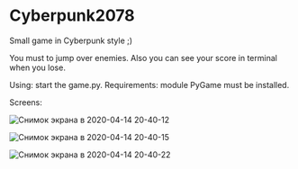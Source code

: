# Cyberpunk2078
Small game in Cyberpunk style ;)

You must to jump over enemies. Also you can see your score in terminal when you lose.

Using: start the game.py. Requirements: module PyGame must be installed.

Screens:

![Снимок экрана в 2020-04-14 20-40-12](https://user-images.githubusercontent.com/51692800/79244541-731ea500-7e90-11ea-86a3-449c29124ad7.png)

![Снимок экрана в 2020-04-14 20-40-15](https://user-images.githubusercontent.com/51692800/79244710-a6f9ca80-7e90-11ea-8a2d-97be8623031a.png)

![Снимок экрана в 2020-04-14 20-40-22](https://user-images.githubusercontent.com/51692800/79244738-acefab80-7e90-11ea-8c37-19c7d7493bb3.png)
